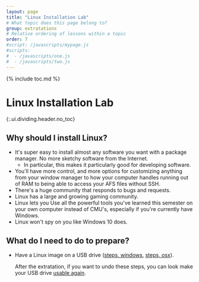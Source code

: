 ```yaml
---
layout: page
title: "Linux Installation Lab"
# What topic does this page belong to?
group: extratations
# Relative ordering of lessons within a topic
order: 7
#script: /javascripts/mypage.js
#scripts:
#  - /javascripts/one.js
#  - /javascripts/two.js
---
```



{% include toc.md %}

# Linux Installation Lab
{:.ui.dividing.header.no_toc}

## Why should I install Linux?

- It's super easy to install almost any software you want with a package
  manager. No more sketchy software from the Internet.
  - In particular, this makes it particularly good for developing software.
- You'll have more control, and more options for customizing anything from your
  window manager to how your computer handles running out of RAM to being able
  to access your AFS files without SSH.
- There's a huge community that responds to bugs and requests.
- Linux has a large and growing gaming community.
- Linux lets you Use all the powerful tools you've learned this semester on your
  own computer instead of CMU's, especially if you're currently have Windows.
- Linux won't spy on you like Windows 10 does.

## What do I need to do to prepare?

- Have a Linux image on a USB drive ([steps, windows][linux-usb-stick-win],
  [steps, osx][linux-usb-stick-osx]).

  After the extratation, if you want to undo these steps, you can look make
  your USB drive [usable again][linux-reformat-usb].

[linux-usb-stick-win]: http://www.ubuntu.com/download/desktop/create-a-usb-stick-on-windows
[linux-usb-stick-osx]: http://www.ubuntu.com/download/desktop/create-a-usb-stick-on-mac-osx
[linux-reformat-usb]: http://trisquel.info/en/wiki/how-format-external-storage-device-using-parted
